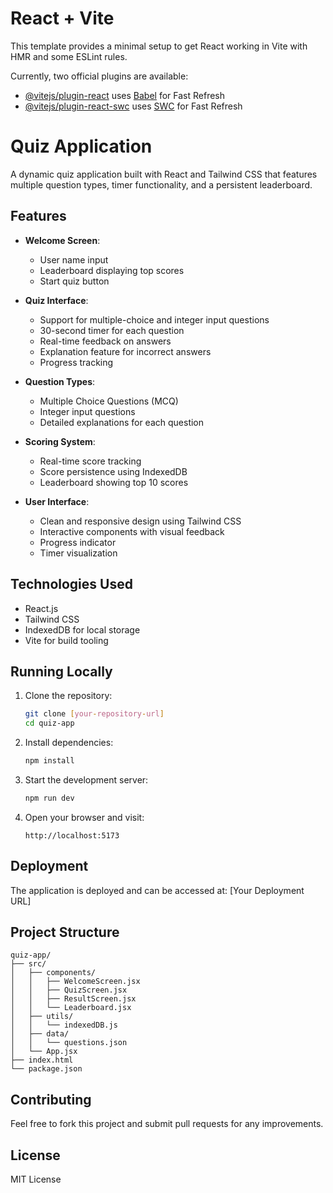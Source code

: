 # React + Vite

This template provides a minimal setup to get React working in Vite with HMR and some ESLint rules.

Currently, two official plugins are available:

- [@vitejs/plugin-react](https://github.com/vitejs/vite-plugin-react/blob/main/packages/plugin-react/README.md) uses [Babel](https://babeljs.io/) for Fast Refresh
- [@vitejs/plugin-react-swc](https://github.com/vitejs/vite-plugin-react-swc) uses [SWC](https://swc.rs/) for Fast Refresh

# Quiz Application

A dynamic quiz application built with React and Tailwind CSS that features multiple question types, timer functionality, and a persistent leaderboard.

## Features

- **Welcome Screen**:
  - User name input
  - Leaderboard displaying top scores
  - Start quiz button

- **Quiz Interface**:
  - Support for multiple-choice and integer input questions
  - 30-second timer for each question
  - Real-time feedback on answers
  - Explanation feature for incorrect answers
  - Progress tracking

- **Question Types**:
  - Multiple Choice Questions (MCQ)
  - Integer input questions
  - Detailed explanations for each question

- **Scoring System**:
  - Real-time score tracking
  - Score persistence using IndexedDB
  - Leaderboard showing top 10 scores

- **User Interface**:
  - Clean and responsive design using Tailwind CSS
  - Interactive components with visual feedback
  - Progress indicator
  - Timer visualization

## Technologies Used

- React.js
- Tailwind CSS
- IndexedDB for local storage
- Vite for build tooling

## Running Locally

1. Clone the repository:
   ```bash
   git clone [your-repository-url]
   cd quiz-app
   ```

2. Install dependencies:
   ```bash
   npm install
   ```

3. Start the development server:
   ```bash
   npm run dev
   ```

4. Open your browser and visit:
   ```
   http://localhost:5173
   ```

## Deployment

The application is deployed and can be accessed at:
[Your Deployment URL]

## Project Structure

```
quiz-app/
├── src/
│   ├── components/
│   │   ├── WelcomeScreen.jsx
│   │   ├── QuizScreen.jsx
│   │   ├── ResultScreen.jsx
│   │   └── Leaderboard.jsx
│   ├── utils/
│   │   └── indexedDB.js
│   ├── data/
│   │   └── questions.json
│   └── App.jsx
├── index.html
└── package.json
```

## Contributing

Feel free to fork this project and submit pull requests for any improvements.

## License

MIT License
